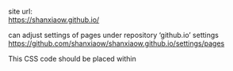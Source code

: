 site url:  
https://shanxiaow.github.io/  
  
can adjust settings of pages under repository ‘github.io’ settings  
https://github.com/shanxiaow/shanxiaow.github.io/settings/pages




This CSS code should be placed within <style> tags in the <head> section of your HTML document   
or saved as an external .css file and linked to your HTML document using the <link> tag (<link rel="stylesheet" href="styles.css">).  


font family options  
https://developer.mozilla.org/en-US/docs/Web/CSS/font-family  


color picker  
https://htmlcolorcodes.com/color-picker/



html comment  
"<!-- Write your comments here -->"

